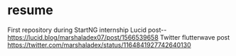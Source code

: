 # resume
First repository during StartNG internship
Lucid post-- https://lucid.blog/marshaladex07/post/1566539658
Twitter flutterwave post https://twitter.com/marshaladex/status/1164841927742640130
